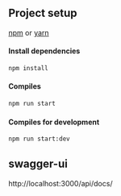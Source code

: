 ## Project setup

[npm](https://www.npmjs.com/get-npm) or [yarn](https://yarnpkg.com/lang/en/)

#### Install dependencies

```bash
npm install
```

#### Compiles

```bash
npm run start
```


#### Compiles for development

```bash
npm run start:dev
```


## swagger-ui

http://localhost:3000/api/docs/